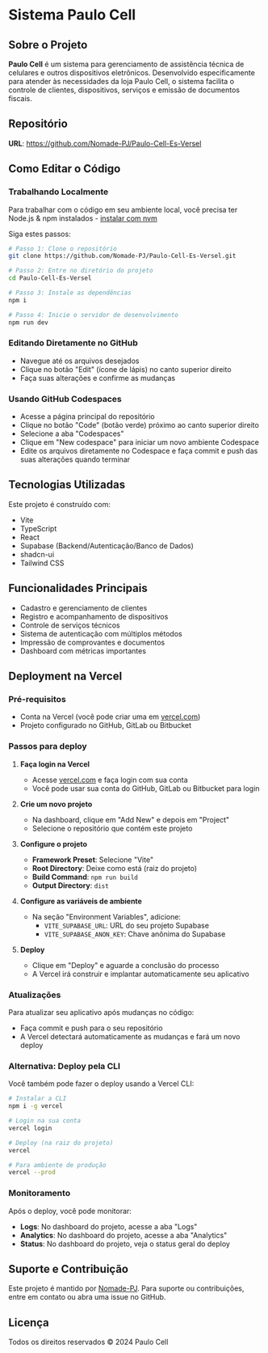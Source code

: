 # Sistema Paulo Cell 

## Sobre o Projeto

**Paulo Cell** é um sistema para gerenciamento de assistência técnica de celulares e outros dispositivos eletrônicos. Desenvolvido especificamente para atender às necessidades da loja Paulo Cell, o sistema facilita o controle de clientes, dispositivos, serviços e emissão de documentos fiscais.

## Repositório

**URL**: https://github.com/Nomade-PJ/Paulo-Cell-Es-Versel

## Como Editar o Código

### Trabalhando Localmente

Para trabalhar com o código em seu ambiente local, você precisa ter Node.js & npm instalados - [instalar com nvm](https://github.com/nvm-sh/nvm#installing-and-updating)

Siga estes passos:

```sh
# Passo 1: Clone o repositório
git clone https://github.com/Nomade-PJ/Paulo-Cell-Es-Versel.git

# Passo 2: Entre no diretório do projeto
cd Paulo-Cell-Es-Versel

# Passo 3: Instale as dependências
npm i

# Passo 4: Inicie o servidor de desenvolvimento
npm run dev
```

### Editando Diretamente no GitHub

- Navegue até os arquivos desejados
- Clique no botão "Edit" (ícone de lápis) no canto superior direito
- Faça suas alterações e confirme as mudanças

### Usando GitHub Codespaces

- Acesse a página principal do repositório
- Clique no botão "Code" (botão verde) próximo ao canto superior direito
- Selecione a aba "Codespaces"
- Clique em "New codespace" para iniciar um novo ambiente Codespace
- Edite os arquivos diretamente no Codespace e faça commit e push das suas alterações quando terminar

## Tecnologias Utilizadas

Este projeto é construído com:

- Vite
- TypeScript
- React
- Supabase (Backend/Autenticação/Banco de Dados)
- shadcn-ui
- Tailwind CSS

## Funcionalidades Principais

- Cadastro e gerenciamento de clientes
- Registro e acompanhamento de dispositivos
- Controle de serviços técnicos
- Sistema de autenticação com múltiplos métodos
- Impressão de comprovantes e documentos
- Dashboard com métricas importantes

## Deployment na Vercel

### Pré-requisitos
- Conta na Vercel (você pode criar uma em [vercel.com](https://vercel.com))
- Projeto configurado no GitHub, GitLab ou Bitbucket

### Passos para deploy

1. **Faça login na Vercel**
   - Acesse [vercel.com](https://vercel.com) e faça login com sua conta
   - Você pode usar sua conta do GitHub, GitLab ou Bitbucket para login

2. **Crie um novo projeto**
   - Na dashboard, clique em "Add New" e depois em "Project"
   - Selecione o repositório que contém este projeto

3. **Configure o projeto**
   - **Framework Preset**: Selecione "Vite"
   - **Root Directory**: Deixe como está (raiz do projeto)
   - **Build Command**: `npm run build`
   - **Output Directory**: `dist`

4. **Configure as variáveis de ambiente**
   - Na seção "Environment Variables", adicione:
     - `VITE_SUPABASE_URL`: URL do seu projeto Supabase
     - `VITE_SUPABASE_ANON_KEY`: Chave anônima do Supabase

5. **Deploy**
   - Clique em "Deploy" e aguarde a conclusão do processo
   - A Vercel irá construir e implantar automaticamente seu aplicativo

### Atualizações

Para atualizar seu aplicativo após mudanças no código:
- Faça commit e push para o seu repositório
- A Vercel detectará automaticamente as mudanças e fará um novo deploy

### Alternativa: Deploy pela CLI

Você também pode fazer o deploy usando a Vercel CLI:

```bash
# Instalar a CLI
npm i -g vercel

# Login na sua conta
vercel login

# Deploy (na raiz do projeto)
vercel

# Para ambiente de produção
vercel --prod
```

### Monitoramento

Após o deploy, você pode monitorar:
- **Logs**: No dashboard do projeto, acesse a aba "Logs"
- **Analytics**: No dashboard do projeto, acesse a aba "Analytics"
- **Status**: No dashboard do projeto, veja o status geral do deploy

## Suporte e Contribuição

Este projeto é mantido por [Nomade-PJ](https://github.com/Nomade-PJ). Para suporte ou contribuições, entre em contato ou abra uma issue no GitHub.

## Licença

Todos os direitos reservados © 2024 Paulo Cell
